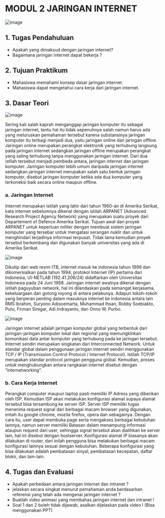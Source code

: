 # MODUL 2 JARINGAN INTERNET
![image](https://user-images.githubusercontent.com/70986579/153549267-803e514c-817a-44ea-81b9-153146552470.png)
## 1.	Tugas Pendahuluan
-	Apakah yang dimaksud dengan jaringan internet?
-	Bagaimana jaringan internet dapat bekerja ?

## 2.	Tujuan Praktikum
-	Mahasiswa memahami konsep dasar jaringan internet.
-	Mahasiswa dapat mengetahui cara kerja dari jaringan internet.

## 3.	Dasar Teori
![image](https://user-images.githubusercontent.com/70986579/153549049-6497080e-d1b0-49d3-875d-26d80eb8e5b8.png)

Sering kali salah kaprah menganggap jaringan komputer itu sebagai jaringan internet, tentu hal itu tidak sepenuhnya salah namun harus ada yang meluruskan pemahaman tersebut karena substansinya jaringan komputer itu terbagi menjadi dua, yaitu jaringan online dan jaringan offline. Jaringan online merupakan perangkat elektronik yang terhubung langsung pada jaringan internet sedangkan jaringan offline merupakan perangkat yang saling terhubung tanpa menggunakan jaringan internet. Dari dua istilah tersebut menjadi pembeda antara, jaringan internet dan jaringan komputer. Jaringan komputer lebih umum daripada jaringan internet sedangkan jaringan internet merupakan salah satu bentuk jaringan komputer, disebut jaringan komputer ketika ada dua komputer yang terkoneksi baik secara online maupun offline.

### a.	Jaringan Internet


Internet merupakan istilah yang lahir dari tahun 1960-an di Amerika Serikat, kata internet sebelumnya dikenal dengan istilah ARPANET (Advanced Research Project Agency Network) yang merupakan suatu proyek dari Departement of Defence Amerika Serikat. Tujuan awal dari proyek ARPANET untuk keperluan militer dengan membuat sistem jaringan komputer yang tersebar untuk mengatasi serangan nuklir dan untuk menghindari terjadinya informasi terpusat. Tidak lama kemudian proyek tersebut berkembang dan digunakan banyak universitas yang ada di Amerika Serikat. 

![image](https://user-images.githubusercontent.com/70986579/153549460-1856a80d-70d8-4c20-ae71-403ac982ce38.png)

Dikutip dari web resmi ITB, internet masuk ke indonesia tahun 1998 dan dikomersialkan pada tahun 1994, protokol Internet (IP) pertama dari Indonesia, UI-NETLAB (192.41.206/24) didaftarkan oleh Universitas Indonesia pada 24 Juni 1988. Jaringan internet awalnya dikenal dengan istilah paguyuban network, hal ini dilandaskan pada semangat kerjasama, kekeluargaan dan gotong royong di antara pelakunya. Adapun tokoh-tokoh yang berperan penting dalam masuknya internet ke indonesia antara lain RMS Ibrahim, Suryono Adisoemarta, Muhammad Ihsan, Robby Soebiakto, Putu, Firman Siregar, Adi Indrayanto, dan Onno W. Purbo.

![image](https://user-images.githubusercontent.com/70986579/153549867-35da8309-237d-425d-8a35-81d5ba2b7f02.png)

Jaringan internet adalah jaringan komputer global yang terbentuk dari jaringan-jaringan komputer lokal dan regional yang memungkinkan komunikasi data antar komputer yang terhubung pada ke jaringan tersebut. Internet sendiri merupakan singkatan dari Interconnected Network. Untuk standar global dalam penggunaan jaringan internet sendiri menggunakan TCP / IP (Transmission Control Protocol / Internet Protocol).
Istilah TCP/IP merupakan standar protocol jaringan pengguna global. Kemudian, proses untuk menghubungkan antara rangkaian internet disebut dengan “internetworking”.

### b.	Cara Kerja Internet

Perangkat computer maupun laptop pasti memiliki IP Adress yang diberikan oleh ISP. Kemudian ISP akan melakukan konfigurasi alamat supaya alamat tersebut bisa tersambung ke server ISP. Server ISP memiliki tugas menerima request signal dari berbagai macam browser yang digunakan, entah itu google chrome, mozila firefox, opera dan sebagainya. Dengan cara itu, user dapat membuka page serta mengakses berbagai kebutuhan lainnya, namun server memiliki Batasan dalam menampung informasi ataupun request dari user, sehingga signal tersebut akan dialihkan ke server lain, hal ini disebut dengan hostserver.
Konfigurasi alamat IP biasanya akan dilakukan di router, dari inilah pengguna bisa melakukan berbagai macam konfigurasi lainnya sesuai dengan kebutuhan.  Beberapa konfigurasi yang bisa dilakukan adalah pembatasan sinyal, pembatasan kecepatan, daftar blokir, dan lain-lain.

## 4. Tugas dan Evaluasi
- Apakah perbedaan antara jaringan internet dan intranet ?
- jelaskan secara singkat menurut pemahaman anda berdasarkan referensi yang telah ada mengenai jaringan internet ?
- Buatlah video animasi yang membahas jaringan internet dan intranet !
- Soal 1 dan 2 boleh tidak dijawab, asalkan dijelaskan pada video ! (Bisa menggunakan PPT)
